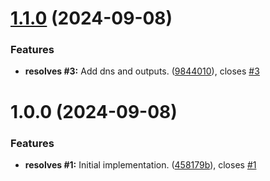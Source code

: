 # [1.1.0](https://github.com/flagscript/terraform-aws-flagscript-headless-distribution/compare/v1.0.0...v1.1.0) (2024-09-08)


### Features

* **resolves #3:** Add dns and outputs. ([9844010](https://github.com/flagscript/terraform-aws-flagscript-headless-distribution/commit/9844010bf98bf40dd7ff5a13aebdb7054f450a99)), closes [#3](https://github.com/flagscript/terraform-aws-flagscript-headless-distribution/issues/3)

# 1.0.0 (2024-09-08)


### Features

* **resolves #1:** Initial implementation. ([458179b](https://github.com/flagscript/terraform-aws-flagscript-headless-distribution/commit/458179bee1c60e35b1ce5763ef7bb5bc12c1c58a)), closes [#1](https://github.com/flagscript/terraform-aws-flagscript-headless-distribution/issues/1)
